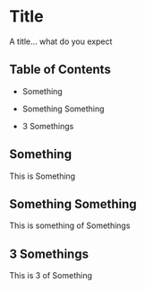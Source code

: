 # Title

A title... what do you expect

## Table of Contents

- Something

- Something Something

- 3 Somethings

## Something

This is Something

## Something Something

This is something of Somethings

## 3 Somethings

This is 3 of Something